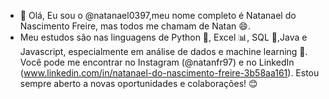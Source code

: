 - 👋 Olá, Eu sou o @natanael0397,meu nome completo é Natanael do Nascimento Freire, mas todos me chamam de Natan 😄.
-  Meu estudos  são nas linguagens de Python 🐍, Excel 📊, SQL 💼,Java e Javascript, especialmente em análise de dados e machine learning 🤖. Você pode me encontrar no Instagram (@natanfr97) e no LinkedIn (www.linkedin.com/in/natanael-do-nascimento-freire-3b58aa161). Estou sempre aberto a novas oportunidades e colaborações! 😊

<!---
natanael0397/natanael0397 is a ✨ special ✨ repository because its `README.md` (this file) appears on your GitHub profile.
You can click the Preview link to take a look at your changes.
--->
